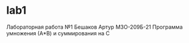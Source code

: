 # lab1

Лабораторная работа №1
Бешаков Артур М3О-209Б-21
Программа умножения (А*В) и суммирования на С
